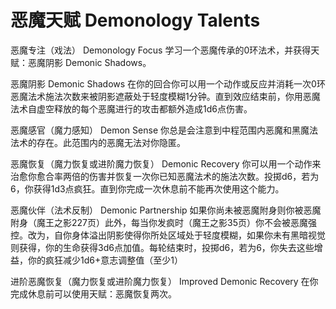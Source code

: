 # 恶魔天赋 Demonology Talents

恶魔专注（戏法） Demonology Focus
学习一个恶魔传承的0环法术，并获得天赋：恶魔阴影 Demonic Shadows。

恶魔阴影 Demonic Shadows
在你的回合你可以用一个动作或反应并消耗一次0环恶魔法术施法次数来被阴影遮蔽处于轻度模糊1分钟。直到效应结束前，你用恶魔法术自虚空释放的每个恶魔进行的攻击都额外造成1d6点伤害。

恶魔感官（魔力感知） Demon Sense
你总是会注意到中程范围内恶魔和黑魔法法术的存在。此范围内的恶魔无法对你隐匿。

恶魔恢复（魔力恢复或进阶魔力恢复） Demonic Recovery
你可以用一个动作来治愈你愈合率两倍的伤害并恢复一次你已知恶魔法术的施法次数。投掷d6，若为6，你获得1d3点疯狂。直到你完成一次休息前不能再次使用这个能力。

恶魔伙伴（法术反制） Demonic Partnership
如果你尚未被恶魔附身则你被恶魔附身（魔王之影227页）此外，每当你发疯时（魔王之影35页）你不会被恶魔强控。改为，自你身体溢出阴影使得你所处区域处于轻度模糊，如果你未有黑暗视觉则获得，你的生命获得3d6点加值。每轮结束时，投掷d6，若为6，你失去这些增益，你的疯狂减少1d6+意志调整值（至少1）

进阶恶魔恢复（魔力恢复或进阶魔力恢复） Improved Demonic Recovery
在你完成休息前可以使用天赋：恶魔恢复两次。

 
